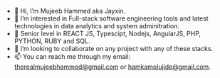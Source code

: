 - 👋 Hi, I’m Mujeeb Hammed aka Jayxin.
- 👀 I’m interested in Full-stack software engineering tools and latest technologies in data analytics and system adminitration.
- 🌱 Senior level in REACT JS, Typescipt, Nodejs, AngularJS, PHP, PYTHON, RUBY and SQL.
- 💞️ I’m looking to collaborate on any project with any of these stacks.
- 📫 You can reach me through my email: therealmujeebhammed@gmail.com or hamkamolujide@gmail.com.

<!---
Mjay202/Mjay202 is a ✨ special ✨ repository because its `README.md` (this file) appears on your GitHub profile.
You can click the Preview link to take a look at your changes.
--->
